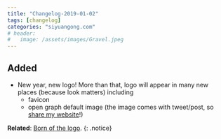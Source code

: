 ```yaml
---
title: "Changelog-2019-01-02"
tags: [changelog]
categories: "siyuangong.com"
# header:
#   image: /assets/images/Gravel.jpeg
---
```


## Added
- New year, new logo! More than that, logo will appear in many new places (because look matters) including
    - favicon
    - open graph default image (the image comes with tweet/post, so [share my website](https://www.facebook.com/sharer/sharer.php?u=https%3A%2F%2Fsiyuangong.com%2F)!)

**Related**: [Born of the logo](). 
{: .notice}